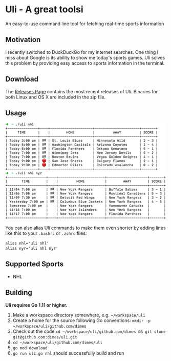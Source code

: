 # Uli - A great toolsi

An easy-to-use command line tool for fetching real-time sports information 

## Motivation

I recently switched to DuckDuckGo for my internet searches. One thing I miss about Google is its ability to show me today's sports games. Uli solves this problem by providing easy access to sports information in the terminal.

## Download

The [Releases Page](https://github.com/dimes/uli/releases) contains the most recent releases of Uli. Binaries for both Linux and OS X are included in the zip file.

## Usage

![Usage](docs/img/nhl-screenshot.png)

You can also alias Uli commands to make them even shorter by adding lines like this to your `.bashrc` or `.zshrc` files:

    alias nhl='uli nhl'
    alias nyr='uli nhl nyr'

## Supported Sports

* NHL

## Building

**Uli requires Go 1.11 or higher.**

1. Make a workspace directory somewhere, e.g. `~/workspace/uli`
2. Create a home for the source following Go conventions: `mkdir -p ~/workspace/uli/github.com/dimes`
3. Check out the code `cd ~/workspace/uli/github.com/dimes && git clone git@github.com:dimes/uli.git`
4. `cd ~/workspace/uli/github.com/dimes/uli`
5. `go mod download`
6. `go run uli.go nhl` should successfully build and run
